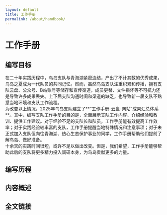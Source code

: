 ```yaml
---
layout: default
title: 工作手册
permalink: /about/handbook/
---
```


# 工作手册

## 编写目标
   在二十年实践历程中，鸟岛支队与青海湖紧密连结，产出了不计其数的优秀成果，鸟岛之夏成为一代队员的共同记忆。然而，虽然鸟岛支队注重积累和传播，拥有支队云盘、公众号、B站账号等储存和宣传渠道，成员更替、文件损坏等不可抗力还是导致许多成果丢失。上下届支队沟通时间和渠道的缺乏，也导致新一届支队不熟悉当地环境和支队工作流程。<br/>
  为改变以上情况，2025年鸟岛支队建立了**“工作手册-云盘-网站”成果汇总体系**。其中，编写支队工作手册的目的是，全面展示支队工作内容、介绍经验和教训、提供工作建议。对于经验不足的支队长和队员，工作手册能有效提高工作效率；对于实践经验较丰富的支队，工作手册提醒当地特殊情况和注意事项；对于未正式加入支队但向往青海湖、热心生态保护事业的同学，工作手册帮助他们提前了解鸟岛、做好准备。<br/>
  十余天的实践时间很短，或许不足以做出改变。但是，我们希望，工作手册能够帮助此后的支队将更多精力投入调研本身，为鸟岛贡献更多的力量。


## 编写历程

## 内容概述

## 全文链接

